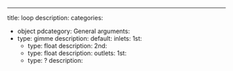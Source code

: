 ---
title: loop
description:
categories:
 - object
pdcategory: General
arguments:
- type: gimme
  description:
  default:
inlets:
  1st:
  - type: float
    description:
  2nd:
  - type: float
    description:
outlets:
  1st:
  - type: ?
    description:
